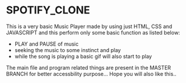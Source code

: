 # SPOTIFY_CLONE
This is a very basic Music Player made by using just HTML, CSS and JAVASCRIPT and this perform only some basic function as listed below:
- PLAY and PAUSE of music 
- seeking the music to some instinct and play 
- while the song is playing a basic gif will also start to play

The main file and program related things are present in the MASTER BRANCH for better accessbility purpose...
Hope you will also like this..
